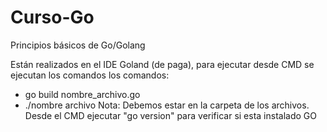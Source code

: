 # Curso-Go
Principios básicos de Go/Golang

Están realizados en el IDE Goland (de paga), para ejecutar desde CMD se ejecutan los comandos los comandos:
- go build nombre_archivo.go
- ./nombre archivo
Nota: Debemos estar en la carpeta de los archivos.
Desde el CMD ejecutar "go version" para verificar si esta instalado GO

